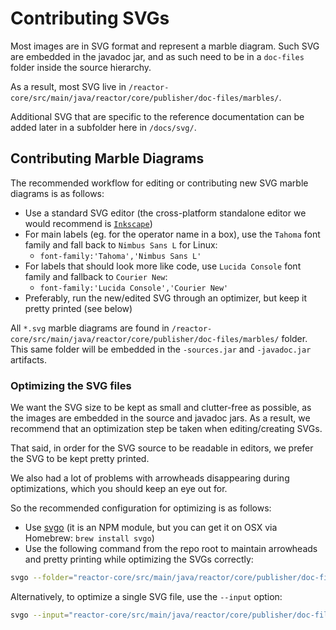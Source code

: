 # Contributing SVGs

Most images are in SVG format and represent a marble diagram.
Such SVG are embedded in the javadoc jar, and as such need to be in a `doc-files` folder inside the source hierarchy.

As a result, most SVG live in `/reactor-core/src/main/java/reactor/core/publisher/doc-files/marbles/`.

Additional SVG that are specific to the reference documentation can be added later in a subfolder here in `/docs/svg/`.

## Contributing Marble Diagrams

The recommended workflow for editing or contributing new SVG marble diagrams is as follows:

 - Use a standard SVG editor (the cross-platform standalone editor we would recommend is [`Inkscape`](https://inkscape.org))
 - For main labels (eg. for the operator name in a box), use the `Tahoma` font family and fall back to `Nimbus Sans L` for Linux:
   - `font-family:'Tahoma','Nimbus Sans L'`
 - For labels that should look more like code, use `Lucida Console` font family and fallback to `Courier New`:
   - `font-family:'Lucida Console','Courier New'`
 - Preferably, run the new/edited SVG through an optimizer, but keep it pretty printed (see below)

All `*.svg` marble diagrams are found in `/reactor-core/src/main/java/reactor/core/publisher/doc-files/marbles/` folder.
This same folder will be embedded in the `-sources.jar` and `-javadoc.jar` artifacts.

### Optimizing the SVG files

We want the SVG size to be kept as small and clutter-free as possible, as the images are embedded in the source and javadoc jars.
As a result, we recommend that an optimization step be taken when editing/creating SVGs.

That said, in order for the SVG source to be readable in editors, we prefer the SVG to be kept pretty printed.

We also had a lot of problems with arrowheads disappearing during optimizations, which you should keep an eye out for.

So the recommended configuration for optimizing is as follows:

 - Use [svgo](https://github.com/svg/svgo) (it is an NPM module, but you can get it on OSX via Homebrew: `brew install svgo`)
 - Use the following command from the repo root to maintain arrowheads and pretty printing while optimizing the SVGs correctly:
 
```sh
svgo --folder="reactor-core/src/main/java/reactor/core/publisher/doc-files/marbles/" --multipass --pretty --indent=2 --precision=0 --disable={cleanupIDs,removeNonInheritableGroupAttrs}
```

Alternatively, to optimize a single SVG file, use the `--input` option:

```sh
svgo --input="reactor-core/src/main/java/reactor/core/publisher/doc-files/marbles/reduce.svg" --multipass --pretty --indent=2 --precision=0 --disable={cleanupIDs,removeNonInheritableGroupAttrs}
```

